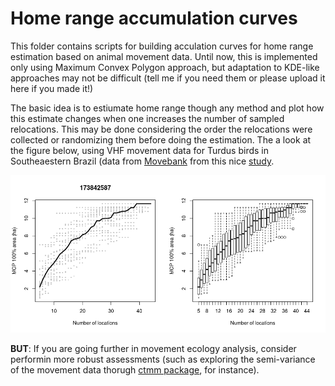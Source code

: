 # Home range accumulation curves

This folder contains scripts for building acculation curves for home range estimation 
based on animal movement data. Until now, this is implemented only using Maximum Convex Polygon approach,
but adaptation to KDE-like approaches may not be difficult (tell me if you need them or please upload 
it here if you made it!)

The basic idea is to estiumate home range though any method and plot how this estimate changes when one
increases the number of sampled relocations. This may be done considering the order the relocations were
collected or randomizing them before doing the estimation. The a look at the figure below, using VHF
movement data for Turdus birds in Southeaestern Brazil (data from [Movebank](https://www.movebank.org/) from this nice [study](http://journals.plos.org/plosone/article?id=10.1371/journal.pone.0156688).

![accumulation curves](https://github.com/bniebuhr/movecology/blob/master/home_range_accumulation_curves/accumulation_curves.png)

**BUT**: If you are going further in movement ecology analysis, consider performin more robust assessments 
(such as exploring the semi-variance of the movement data thorugh [ctmm package](https://github.com/ctmm-initiative/ctmm), for instance).
